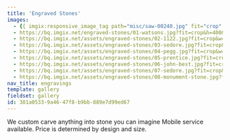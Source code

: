 ```yaml
---
title: 'Engraved Stones'
images:
  - {{ imgix:responsive_image_tag path="misc/saw-00240.jpg" fit="crop" w="400" h="400" auto="enhance" }}
  - https://bq.imgix.net/engraved-stones/01-watsons.jpg?fit=crop&h=400&w=400&auto=enhance" srcset="https://bq.imgix.net/engraved-stones/01-watsons.jpg?fit=crop&h=400&w=400&auto=enhance&dpr=1 1x, https://bq.imgix.net/engraved-stones/01-watsons.jpg?fit=crop&h=400&w=400&auto=enhance&dpr=2 2x, https://bq.imgix.net/engraved-stones/01-watsons.jpg?fit=crop&h=400&w=400&auto=enhance&dpr=3 3x
  - https://bq.imgix.net/assets/engraved-stones/02-1122.jpg?fit=crop&w=300&h=300&q=75&s=3ecd844e783d0064177d87cc1f144327
  - https://bq.imgix.net/assets/engraved-stones/03-sedore.jpg?fit=crop&w=300&h=300&q=75&s=bbb716f47d657aa89cda511e4d215f46
  - https://bq.imgix.net/assets/engraved-stones/04-pegg.jpg?fit=crop&w=300&h=300&q=75&s=adc04ba7ecc5843e78ae1eb9525e43a3
  - https://bq.imgix.net/assets/engraved-stones/05-prentice.jpg?fit=crop&w=300&h=300&q=75&s=0d449ff6f89389c5871e523c9e9de40e
  - https://bq.imgix.net/assets/engraved-stones/06-john-best.jpg?fit=crop&w=300&h=300&q=75&s=c59fd8519c2dca0f3dd3818ea82e5846
  - https://bq.imgix.net/assets/engraved-stones/07-sedore.jpg?fit=crop&w=300&h=300&q=75&s=5645d38d8885e89751fb98a9361c676f
  - https://bq.imgix.net/assets/engraved-stones/08-monument-stone.jpg?fit=crop&w=300&h=300&q=75&s=ecf750c074b35d79c536238280e3b4fb
nav_title: engravings
template: gallery
fieldset: gallery
id: 381a0533-9a46-47f8-b9bb-889e7d99ed67
---
```

We custom carve anything into stone you can imagine
Mobile service available. Price is determined by design and size.
